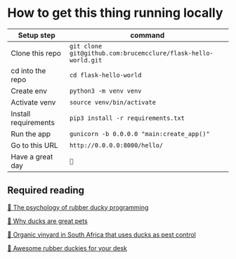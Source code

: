 # How to get this thing running locally

| Setup step           | command                                                       |
| -------------------- | ------------------------------------------------------------- |
| Clone this repo      | `git clone git@github.com:brucemcclure/flask-hello-world.git` |
| cd into the repo     | `cd flask-hello-world`                                        |
| Create env           | `python3 -m venv venv`                                        |
| Activate venv        | `source venv/bin/activate`                                    |
| Install requirements | `pip3 install -r requirements.txt`                            |
| Run the app          | `gunicorn -b 0.0.0.0 "main:create_app()"`                     |
| Go to this URL       | `http://0.0.0.0:8000/hello/`                                  |
| Have a great day     | `🦆`                                                          |

## Required reading

[🦆 The psychology of rubber ducky programming](https://www.thoughtfulcode.com/rubber-duck-debugging-psychology/)

[🦆 Why ducks are great pets](https://www.betterpetsandgardens.com.au/pet-care/birds-and-poultry/keeping-ducks-in-the-backyard/#:~:text=Ducks%20are%20hilarious%20animals%20to,beautiful%20wandering%20around%20the%20backyard.)

[🦆 Organic vinyard in South Africa that uses ducks as pest control](https://www.youtube.com/watch?v=H6Ehoxu9QY8&ab_channel=GreatBigStory)

[🦆 Awesome rubber duckies for your desk](http://www.numskull.com/tubbz/)
